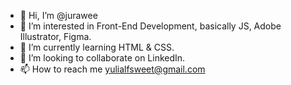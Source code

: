 - 👋 Hi, I’m @jurawee
- 👀 I’m interested in Front-End Development, basically JS, Adobe Illustrator, Figma. 
- 🌱 I’m currently learning HTML & CSS. 
- 💞️ I’m looking to collaborate on LinkedIn. 
- 📫 How to reach me yulialfsweet@gmail.com

<!---
jurawee/jurawee is a ✨ special ✨ repository because its `README.md` (this file) appears on your GitHub profile.
You can click the Preview link to take a look at your changes.
--->
